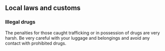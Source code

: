 ## Local laws and customs

### **Illegal drugs**

The penalties for those caught trafficking or in possession of drugs are very harsh. Be very careful with your luggage and belongings and avoid any contact with prohibited drugs.
